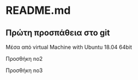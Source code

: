 # README.md
## Πρώτη προσπάθεια στο git

Μέσα από virtual Machine with Ubuntu 18.04 64bit

Προσθήκη no2

Προσθήκη no3
